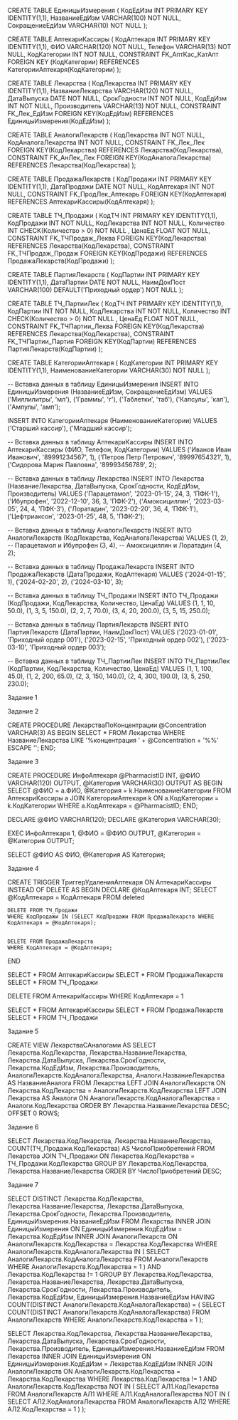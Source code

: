 CREATE TABLE ЕдиницыИзмерения (
    КодЕдИзм INT PRIMARY KEY IDENTITY(1,1),
    НазваниеЕдИзм VARCHAR(100) NOT NULL,
    СокращениеЕдИзм VARCHAR(10) NOT NULL
);


CREATE TABLE АптекариКассиры (
    КодАптекаря INT PRIMARY KEY IDENTITY(1,1),
    ФИО VARCHAR(120) NOT NULL,
Телефон VARCHAR(13) NOT NULL,
КодКатегории INT NOT NULL,
CONSTRAINT FK_АптКас_КатАпт FOREIGN KEY (КодКатегории) REFERENCES КатегорииАптекаря(КодКатегории)
);


CREATE TABLE Лекарства (
    КодЛекарства INT PRIMARY KEY IDENTITY(1,1),
    НазваниеЛекарства VARCHAR(120) NOT NULL,
    ДатаВыпуска DATE NOT NULL,
    СрокГодности INT NOT NULL,
    КодЕдИзм INT NOT NULL,
    Производитель VARCHAR(13) NOT NULL,
    CONSTRAINT FK_Лек_ЕдИзм FOREIGN KEY(КодЕдИзм) REFERENCES ЕдиницыИзмерения(КодЕдИзм)
);


CREATE TABLE АналогиЛекарств (
    КодЛекарства INT NOT NULL,
    КодАналогаЛекарства INT NOT NULL,
    CONSTRAINT FK_Лек_Лек FOREIGN KEY(КодЛекарства) REFERENCES Лекарства(КодЛекарства),
    CONSTRAINT FK_АнЛек_Лек FOREIGN KEY(КодАналогаЛекарства) REFERENCES Лекарства(КодЛекарства)
);


CREATE TABLE ПродажаЛекарств (
    КодПродажи INT PRIMARY KEY IDENTITY(1,1),
    ДатаПродажи DATE NOT NULL,
    КодАптекаря INT NOT NULL,
    CONSTRAINT FK_ПродЛек_Аптекарь FOREIGN KEY(КодАптекаря) REFERENCES АптекариКассиры(КодАптекаря)
);


CREATE TABLE ТЧ_Продажи (
    КодТЧ INT PRIMARY KEY IDENTITY(1,1),
    КодПродажи INT NOT NULL,
    КодЛекарства INT NOT NULL,
    Количество INT CHECK(Количество > 0) NOT NULL ,
    ЦенаЕд FLOAT NOT NULL,
    CONSTRAINT FK_ТЧПродаж_Леква FOREIGN KEY(КодЛекарства) REFERENCES Лекарства(КодЛекарства),
    CONSTRAINT FK_ТЧПродаж_Продаж FOREIGN KEY(КодПродажи) REFERENCES ПродажаЛекарств(КодПродажи)
);


CREATE TABLE ПартияЛекарств (
    КодПартии INT  PRIMARY KEY IDENTITY(1,1),
    ДатаПартии DATE NOT NULL,
    НаимДокПост VARCHAR(100) DEFAULT('Приходный ордер') NOT NULL
);


CREATE TABLE ТЧ_ПартииЛек (
    КодТЧ INT  PRIMARY KEY IDENTITY(1,1),
    КодПартии INT NOT NULL,
    КодЛекарства INT NOT NULL,
    Количество INT CHECK(Количество > 0) NOT NULL ,
    ЦенаЕд FLOAT NOT NULL,
    CONSTRAINT FK_ТЧПартии_Леква FOREIGN KEY(КодЛекарства) REFERENCES Лекарства(КодЛекарства),
    CONSTRAINT FK_ТЧПартии_Партия FOREIGN KEY(КодПартии) REFERENCES ПартияЛекарств(КодПартии)
);


CREATE TABLE КатегорииАптекаря (
    КодКатегории INT PRIMARY KEY IDENTITY(1,1),
    НаименованиеКатегории VARCHAR(30) NOT NULL
);




-- Вставка данных в таблицу ЕдиницыИзмерения
INSERT INTO ЕдиницыИзмерения (НазваниеЕдИзм, СокращениеЕдИзм) VALUES
('Миллилитры', 'мл'),
('Граммы', 'г'),
('Таблетки', 'таб'),
('Капсулы', 'кап'),
('Ампулы', 'амп');


INSERT INTO КатегорииАптекаря (НаименованиеКатегории) VALUES
('Старший кассир'),
('Младший кассир');


-- Вставка данных в таблицу АптекариКассиры
INSERT INTO АптекариКассиры (ФИО, Телефон, КодКатегории) VALUES
('Иванов Иван Иванович', '89991234567', 1),
('Петров Петр Петрович', '89997654321', 1),
('Сидорова Мария Павловна', '89993456789', 2);


-- Вставка данных в таблицу Лекарства
INSERT INTO Лекарства (НазваниеЛекарства, ДатаВыпуска, СрокГодности, КодЕдИзм, Производитель) VALUES
('Парацетамол', '2023-01-15', 24, 3, 'ПФК-1'),
('Ибупрофен', '2022-12-10', 36, 3, 'ПФК-2'),
('Амоксициллин', '2023-03-05', 24, 4, 'ПФК-3'),
('Лоратадин', '2023-02-20', 36, 4, 'ПФК-1'),
('Цефтриаксон', '2023-01-25', 48, 5, 'ПФК-2');


-- Вставка данных в таблицу АналогиЛекарств
INSERT INTO АналогиЛекарств (КодЛекарства, КодАналогаЛекарства) VALUES
(1, 2), -- Парацетамол и Ибупрофен
(3, 4), -- Амоксициллин и Лоратадин
(4, 2);


-- Вставка данных в таблицу ПродажаЛекарств
INSERT INTO ПродажаЛекарств (ДатаПродажи, КодАптекаря) VALUES
('2024-01-15', 1),
('2024-02-20', 2),
('2024-03-10', 3);


-- Вставка данных в таблицу ТЧ_Продажи
INSERT INTO ТЧ_Продажи (КодПродажи, КодЛекарства, Количество, ЦенаЕд) VALUES
(1, 1, 10, 50.0),
(1, 3, 5, 150.0),
(2, 2, 7, 70.0),
(3, 4, 20, 200.0),
(3, 5, 15, 250.0);


-- Вставка данных в таблицу ПартияЛекарств
INSERT INTO ПартияЛекарств (ДатаПартии, НаимДокПост) VALUES
('2023-01-01', 'Приходный ордер 001'),
('2023-02-15', 'Приходный ордер 002'),
('2023-03-10', 'Приходный ордер 003');


-- Вставка данных в таблицу ТЧ_ПартииЛек
INSERT INTO ТЧ_ПартииЛек (КодПартии, КодЛекарства, Количество, ЦенаЕд) VALUES
(1, 1, 100, 45.0),
(1, 2, 200, 65.0),
(2, 3, 150, 140.0),
(2, 4, 300, 190.0),
(3, 5, 250, 230.0);







Задание 1

Задание 2

CREATE PROCEDURE ЛекарстваПоКонцентрации
    @Concentration VARCHAR(3)
AS
BEGIN
    SELECT *
    FROM
        Лекарства
    WHERE
        НазваниеЛекарства LIKE '%концентрация ' + @Concentration + '\%%' ESCAPE '\';
END;


Задание 3

CREATE PROCEDURE ИнфоАптекаря
    @PharmacistID INT,
    @ФИО VARCHAR(120) OUTPUT,
    @Категория VARCHAR(30) OUTPUT
AS
BEGIN
    SELECT @ФИО = a.ФИО, @Категория = k.НаименованиеКатегории
    FROM АптекариКассиры a
    JOIN КатегорииАптекаря k ON a.КодКатегории = k.КодКатегории
    WHERE a.КодАптекаря = @PharmacistID;
END;




DECLARE @ФИО VARCHAR(120);
DECLARE @Категория VARCHAR(30);


EXEC ИнфоАптекаря 1,
    @ФИО = @ФИО OUTPUT,
    @Категория = @Категория OUTPUT;


SELECT @ФИО AS ФИО, @Категория AS Категория;


Задание 4

CREATE TRIGGER ТриггерУдаленияАптекаря
ON АптекариКассиры
INSTEAD OF DELETE
AS
BEGIN
DECLARE @КодАптекаря INT;
    SELECT @КодАптекаря = КодАптекаря FROM deleted


    DELETE FROM ТЧ_Продажи
    WHERE КодПродажи IN (SELECT КодПродажи FROM ПродажаЛекарств WHERE КодАптекаря = @КодАптекаря);


    DELETE FROM ПродажаЛекарств
    WHERE КодАптекаря = @КодАптекаря;


END




SELECT * FROM АптекариКассиры
SELECT * FROM ПродажаЛекарств
SELECT * FROM ТЧ_Продажи


DELETE FROM АптекариКассиры WHERE КодАптекаря = 1


SELECT * FROM АптекариКассиры
SELECT * FROM ПродажаЛекарств
SELECT * FROM ТЧ_Продажи

Задание 5

CREATE VIEW ЛекарстваСАналогами AS
SELECT
    Лекарства.КодЛекарства,
    Лекарства.НазваниеЛекарства,
    Лекарства.ДатаВыпуска,
    Лекарства.СрокГодности,
    Лекарства.КодЕдИзм,
    Лекарства.Производитель,
    АналогиЛекарств.КодАналогаЛекарства,
    Аналоги.НазваниеЛекарства AS НазваниеАналога
FROM
    Лекарства
LEFT JOIN
    АналогиЛекарств ON Лекарства.КодЛекарства = АналогиЛекарств.КодЛекарства
LEFT JOIN
    Лекарства AS Аналоги ON АналогиЛекарств.КодАналогаЛекарства = Аналоги.КодЛекарства
ORDER BY
    Лекарства.НазваниеЛекарства DESC;
OFFSET 0 ROWS;



Задание 6

SELECT
    Лекарства.КодЛекарства,
    Лекарства.НазваниеЛекарства,
    COUNT(ТЧ_Продажи.КодЛекарства) AS ЧислоПриобретений
FROM
    Лекарства
JOIN
    ТЧ_Продажи ON Лекарства.КодЛекарства = ТЧ_Продажи.КодЛекарства
GROUP BY
    Лекарства.КодЛекарства,
    Лекарства.НазваниеЛекарства
ORDER BY
    ЧислоПриобретений DESC;

Задание 7

SELECT DISTINCT Лекарства.КодЛекарства, Лекарства.НазваниеЛекарства, Лекарства.ДатаВыпуска, Лекарства.СрокГодности, Лекарства.Производитель, ЕдиницыИзмерения.НазваниеЕдИзм
FROM Лекарства
INNER JOIN ЕдиницыИзмерения ON ЕдиницыИзмерения.КодЕдИзм = Лекарства.КодЕдИзм
INNER JOIN АналогиЛекарств ON АналогиЛекарств.КодЛекарства = Лекарства.КодЛекарства
WHERE
АналогиЛекарств.КодАналогаЛекарства IN (
    SELECT АналогиЛекарств.КодАналогаЛекарства
    FROM АналогиЛекарств
    WHERE АналогиЛекарств.КодЛекарства = 1
)
AND
Лекарства.КодЛекарства != 1
GROUP BY Лекарства.КодЛекарства, Лекарства.НазваниеЛекарства, Лекарства.ДатаВыпуска, Лекарства.СрокГодности, Лекарства.Производитель, Лекарства.КодЕдИзм, ЕдиницыИзмерения.НазваниеЕдИзм
HAVING COUNT(DISTINCT АналогиЛекарств.КодАналогаЛекарства) = (
    SELECT COUNT(DISTINCT АналогиЛекарств.КодАналогаЛекарства)
    FROM АналогиЛекарств
    WHERE АналогиЛекарств.КодЛекарства = 1
);


SELECT Лекарства.КодЛекарства, Лекарства.НазваниеЛекарства, Лекарства.ДатаВыпуска, Лекарства.СрокГодности, Лекарства.Производитель, ЕдиницыИзмерения.НазваниеЕдИзм
FROM Лекарства
INNER JOIN ЕдиницыИзмерения ON ЕдиницыИзмерения.КодЕдИзм = Лекарства.КодЕдИзм
INNER JOIN АналогиЛекарств ON АналогиЛекарств.КодЛекарства = Лекарства.КодЛекарства
WHERE Лекарства.КодЛекарства != 1
AND АналогиЛекарств.КодЛекарства NOT IN (
	SELECT АЛ1.КодЛекарства
	FROM АналогиЛекарств АЛ1
	WHERE АЛ1.КодАналогаЛекарства NOT IN (
		SELECT АЛ2.КодАналогаЛекарства
		FROM АналогиЛекарств АЛ2
		WHERE АЛ2.КодЛекарства = 1
	)
);
